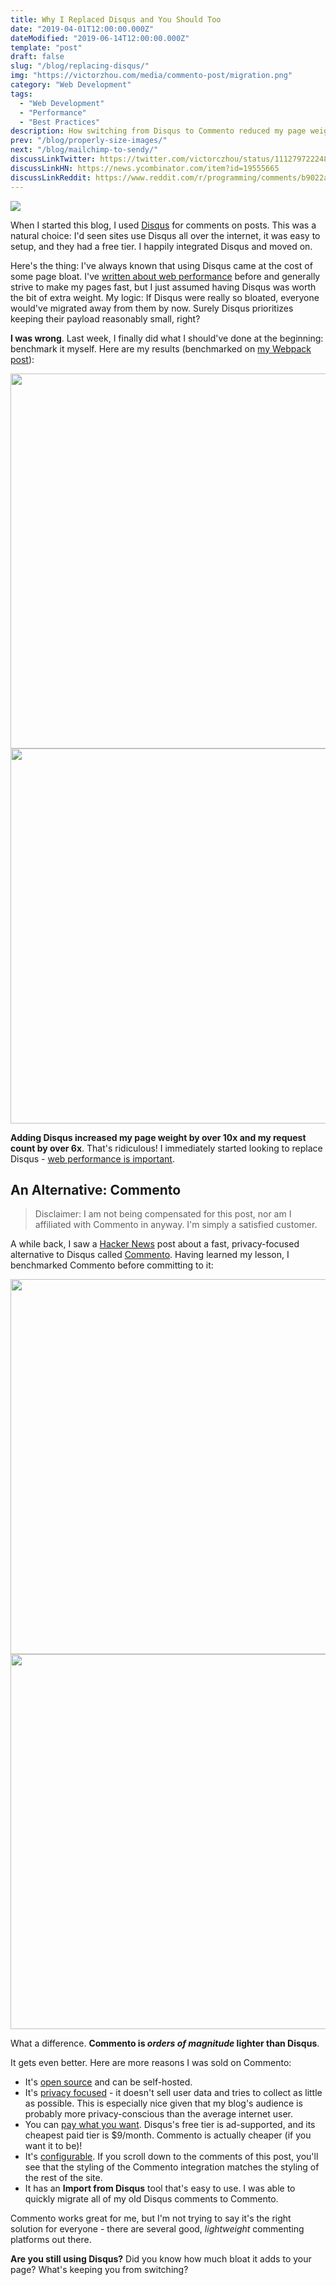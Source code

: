 ```yaml
---
title: Why I Replaced Disqus and You Should Too
date: "2019-04-01T12:00:00.000Z"
dateModified: "2019-06-14T12:00:00.000Z"
template: "post"
draft: false
slug: "/blog/replacing-disqus/"
img: "https://victorzhou.com/media/commento-post/migration.png"
category: "Web Development"
tags:
  - "Web Development"
  - "Performance"
  - "Best Practices"
description: How switching from Disqus to Commento reduced my page weight by 90%.
prev: "/blog/properly-size-images/"
next: "/blog/mailchimp-to-sendy/"
discussLinkTwitter: https://twitter.com/victorczhou/status/1112797222486401024
discussLinkHN: https://news.ycombinator.com/item?id=19555665
discussLinkReddit: https://www.reddit.com/r/programming/comments/b9022a/switching_off_of_disqus_reduced_my_page_weight_by/
---
```


![](./media-link/commento-post/migration-small.png)

When I started this blog, I used [Disqus](https://disqus.com/) for comments on posts. This was a natural choice: I'd seen sites use Disqus all over the internet, it was easy to setup, and they had a free tier. I happily integrated Disqus and moved on.

Here's the thing: I've always known that using Disqus came at the cost of some page bloat. I've [written about web performance](/blog/properly-size-images/) before and generally strive to make my pages fast, but I just assumed having Disqus was worth the bit of extra weight. My logic: <span class="emph-special">If Disqus were really so bloated, everyone would've migrated away from them by now. Surely Disqus prioritizes keeping their payload reasonably small, right? </span>

**I was wrong**. Last week, I finally did what I should've done at the beginning: benchmark it myself. Here are my results (benchmarked on [my Webpack post](/blog/why-you-should-use-webpack/)):

<img src="/media/commento-post/requests1.png" style="width: 600px;" />
<img src="/media/commento-post/size1.png" style="width: 600px;" />

**Adding Disqus increased my page weight by over 10x and my request count by over 6x**. That's ridiculous! I immediately started looking to replace Disqus - [web performance is important](https://developers.google.com/web/fundamentals/performance/why-performance-matters/).

## An Alternative: Commento

> Disclaimer: I am not being compensated for this post, nor am I affiliated with Commento in anyway. I'm simply a satisfied customer.

A while back, I saw a [Hacker News](https://news.ycombinator.com/item?id=19210697) post about a fast, privacy-focused alternative to Disqus called [Commento](https://commento.io/). Having learned my lesson, I benchmarked Commento before committing to it:

<img src="/media/commento-post/requests2.png" style="width: 600px;" />
<img src="/media/commento-post/size2.png" style="width: 600px;" />

What a difference. **Commento is _orders of magnitude_ lighter than Disqus**.

It gets even better. Here are more reasons I was sold on Commento:

- It's [open source](https://gitlab.com/commento) and can be self-hosted.
- It's [privacy focused](https://commento.io/privacy) - it doesn't sell user data and tries to collect as little as possible. This is especially nice given that my blog's audience is probably more privacy-conscious than the average internet user.
- You can [pay what you want](https://commento.io/pricing). Disqus's free tier is ad-supported, and its cheapest paid tier is $9/month. Commento is actually cheaper (if you want it to be)!
- It's [configurable](https://docs.commento.io/configuration/frontend/). If you scroll down to the comments of this post, you'll see that the styling of the Commento integration matches the styling of the rest of the site.
- It has an **Import from Disqus** tool that's easy to use. I was able to quickly migrate all of my old Disqus comments to Commento.

Commento works great for me, but I'm not trying to say it's the right solution for everyone - there are several good, _lightweight_ commenting platforms out there.

**Are you still using Disqus?** Did you know how much bloat it adds to your page? What's keeping you from switching?
